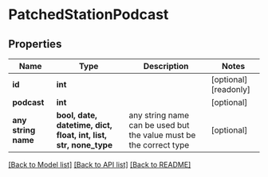 # PatchedStationPodcast


## Properties
Name | Type | Description | Notes
------------ | ------------- | ------------- | -------------
**id** | **int** |  | [optional] [readonly] 
**podcast** | **int** |  | [optional] 
**any string name** | **bool, date, datetime, dict, float, int, list, str, none_type** | any string name can be used but the value must be the correct type | [optional]

[[Back to Model list]](../README.md#documentation-for-models) [[Back to API list]](../README.md#documentation-for-api-endpoints) [[Back to README]](../README.md)


